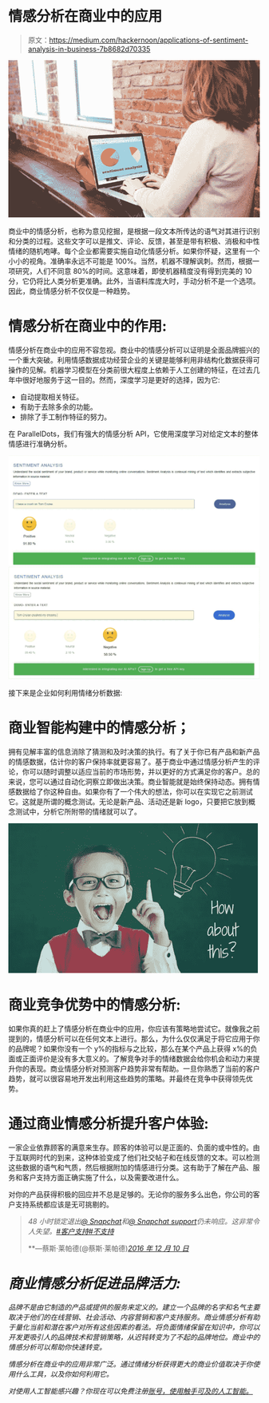 # 情感分析在商业中的应用

> 原文：<https://medium.com/hackernoon/applications-of-sentiment-analysis-in-business-7b8682d70335>

![](img/0e7f598bec6f18ab905119f427f4e8c9.png)

商业中的情感分析，也称为意见挖掘，是根据一段文本所传达的语气对其进行识别和分类的过程。这些文字可以是推文、评论、反馈，甚至是带有积极、消极和中性情绪的随机咆哮。每个企业都需要实施自动化情感分析。如果你怀疑，这里有一个小小的视角。准确率永远不可能是 100%。当然，机器不理解讽刺。然而，根据一项研究，人们不同意 80%的时间。这意味着，即使机器精度没有得到完美的 10 分，它仍将比人类分析更准确。此外，当语料库庞大时，手动分析不是一个选项。因此，商业情感分析不仅仅是一种趋势。

# 情感分析在商业中的作用:

情感分析在商业中的应用不容忽视。商业中的情感分析可以证明是全面品牌振兴的一个重大突破。利用情感数据成功经营企业的关键是能够利用非结构化数据获得可操作的见解。机器学习模型在分类前很大程度上依赖于人工创建的特征，在过去几年中很好地服务于这一目的。然而，深度学习是更好的选择，因为它:

*   自动提取相关特征。
*   有助于去除多余的功能。
*   排除了手工制作特征的努力。

在 ParallelDots，我们有强大的情感分析 API，它使用深度学习对给定文本的整体情感进行准确分析。

![](img/d8760729964a666041463497903d173c.png)![](img/6cff8ea1be449eec3b576e4a9800af10.png)

接下来是企业如何利用情绪分析数据:

# 商业智能构建中的情感分析；

拥有见解丰富的信息消除了猜测和及时决策的执行。有了关于你已有产品和新产品的情感数据，估计你的客户保持率就更容易了。基于商业中通过情感分析产生的评论，你可以随时调整以适应当前的市场形势，并以更好的方式满足你的客户。总的来说，您可以通过自动化洞察立即做出决策。商业智能就是始终保持动态。拥有情感数据给了你这种自由。如果你有了一个伟大的想法，你可以在实现它之前测试它。这就是所谓的概念测试。无论是新产品、活动还是新 logo，只要把它放到概念测试中，分析它所附带的情绪就可以了。

![](img/af926a63de99b5afb835663df7599c49.png)

# 商业竞争优势中的情感分析:

如果你真的赶上了情感分析在商业中的应用，你应该有策略地尝试它。就像我之前提到的，情感分析可以在任何文本上进行。那么，为什么仅仅满足于将它应用于你的品牌呢？如果你没有一个 y%的指标与之比较，那么在某个产品上获得 x%的负面或正面评价是没有多大意义的。了解竞争对手的情绪数据会给你机会和动力来提升你的表现。商业情感分析对预测客户趋势非常有帮助。一旦你熟悉了当前的客户趋势，就可以很容易地开发出利用这些趋势的策略。并最终在竞争中获得领先优势。

# 通过商业情感分析提升客户体验:

一家企业依靠顾客的满意来生存。顾客的体验可以是正面的、负面的或中性的。由于互联网时代的到来，这种体验变成了他们社交帖子和在线反馈的文本。可以检测这些数据的语气和气质，然后根据附加的情感进行分类。这有助于了解在产品、服务和客户支持方面正确实施了什么，以及需要改进什么。

对你的产品获得积极的回应并不总是足够的。无论你的服务多么出色，你公司的客户支持系统都应该是无可挑剔的。

> *48 小时锁定退出*[*@ Snapchat*](https://twitter.com/Snapchat)*和*[*@ Snapchat support*](https://twitter.com/snapchatsupport)*仍未响应。这非常令人失望。*[*#客户支持*](https://twitter.com/hashtag/customersupport?src=hash)*[*#不支持*](https://twitter.com/hashtag/nosupport?src=hash)*
> 
> **—蔡斯·莱帕德(@蔡斯·莱帕德)*[*2016 年 12 月 10 日*](https://twitter.com/chaselepard/status/807466280580222976)*

# *商业情感分析促进品牌活力:*

*品牌不是由它制造的产品或提供的服务来定义的。建立一个品牌的名字和名气主要取决于他们的在线营销、社会活动、内容营销和客户支持服务。商业情感分析有助于量化当前和潜在客户对所有这些因素的看法。将负面情绪保留在知识中，你可以开发更吸引人的品牌技术和营销策略，从迟钝转变为了不起的品牌地位。商业中的情感分析可以帮助你快速转变。*

*情感分析在商业中的应用非常广泛。通过情绪分析获得更大的商业价值取决于你使用什么工具，以及你如何利用它。*

*对使用人工智能感兴趣？你现在可以免费注册[账号，使用触手可及的人工智能。](https://www.paralleldots.com/)*